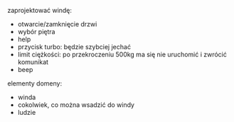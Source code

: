 zaprojektować windę:
* otwarcie/zamknięcie drzwi
* wybór piętra
* help
* przycisk turbo: będzie szybciej jechać
* limit ciężkości: po przekroczeniu 500kg ma się 
nie uruchomić i zwrócić komunikat 
* beep

elementy domeny:
* winda
* cokolwiek, co można wsadzić do windy
* ludzie